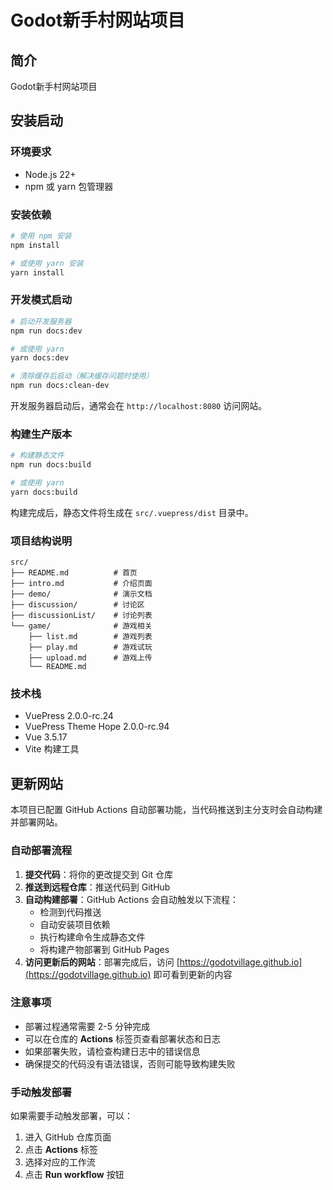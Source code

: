 # Godot新手村网站项目

## 简介
Godot新手村网站项目

## 安装启动

### 环境要求
- Node.js 22+ 
- npm 或 yarn 包管理器

### 安装依赖
```bash
# 使用 npm 安装
npm install

# 或使用 yarn 安装
yarn install
```

### 开发模式启动
```bash
# 启动开发服务器
npm run docs:dev

# 或使用 yarn
yarn docs:dev

# 清除缓存后启动（解决缓存问题时使用）
npm run docs:clean-dev
```

开发服务器启动后，通常会在 `http://localhost:8080` 访问网站。

### 构建生产版本
```bash
# 构建静态文件
npm run docs:build

# 或使用 yarn
yarn docs:build
```

构建完成后，静态文件将生成在 `src/.vuepress/dist` 目录中。


### 项目结构说明
```
src/
├── README.md          # 首页
├── intro.md           # 介绍页面
├── demo/              # 演示文档
├── discussion/        # 讨论区
├── discussionList/    # 讨论列表
└── game/              # 游戏相关
    ├── list.md        # 游戏列表
    ├── play.md        # 游戏试玩
    ├── upload.md      # 游戏上传
    └── README.md
```

### 技术栈
- VuePress 2.0.0-rc.24
- VuePress Theme Hope 2.0.0-rc.94
- Vue 3.5.17
- Vite 构建工具

## 更新网站

本项目已配置 GitHub Actions 自动部署功能，当代码推送到主分支时会自动构建并部署网站。

### 自动部署流程

1. **提交代码**：将你的更改提交到 Git 仓库
2. **推送到远程仓库**：推送代码到 GitHub
3. **自动构建部署**：GitHub Actions 会自动触发以下流程：
   - 检测到代码推送
   - 自动安装项目依赖
   - 执行构建命令生成静态文件
   - 将构建产物部署到 GitHub Pages
4. **访问更新后的网站**：部署完成后，访问 [https://godotvillage.github.io](https://godotvillage.github.io) 即可看到更新的内容

### 注意事项

- 部署过程通常需要 2-5 分钟完成
- 可以在仓库的 **Actions** 标签页查看部署状态和日志
- 如果部署失败，请检查构建日志中的错误信息
- 确保提交的代码没有语法错误，否则可能导致构建失败

### 手动触发部署
如果需要手动触发部署，可以：
1. 进入 GitHub 仓库页面
2. 点击 **Actions** 标签
3. 选择对应的工作流
4. 点击 **Run workflow** 按钮
